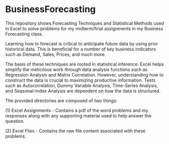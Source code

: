 # BusinessForecasting

This repository shows Forecasting Techniques and Statistical Methods 
used in Excel to solve problems for my midterm/final assignments in my 
Business Forecasting class. 

Learning how to forecast is critical to anticipate future data by using 
prior historical data. This is beneficial for a number of key business indicators
such as Demand, Sales, Prices, and much more. 

The basis of these techniques are rooted in statistical inference. Excel helps 
simplify the meticilous work through data analysis functions such as Regression 
Analysis and Matrix Correlation. However, understanding how to construct the data 
is crucial to maximizing productive information. Tests such as Autocorrelation, 
Dummy Variable Analysis, Time-Series Analysis, and Seasonal-Index Analysis are 
dependent on how the data is structured. 

The provided directories are composed of two things: 

  (1) Excel Assignments - Contains a pdf of the word problems and my responses
                          along with any supporting material used to help answer
                          the question.
                          
  (2) Excel Files       - Contains the raw file content associated with these
                          problems.


